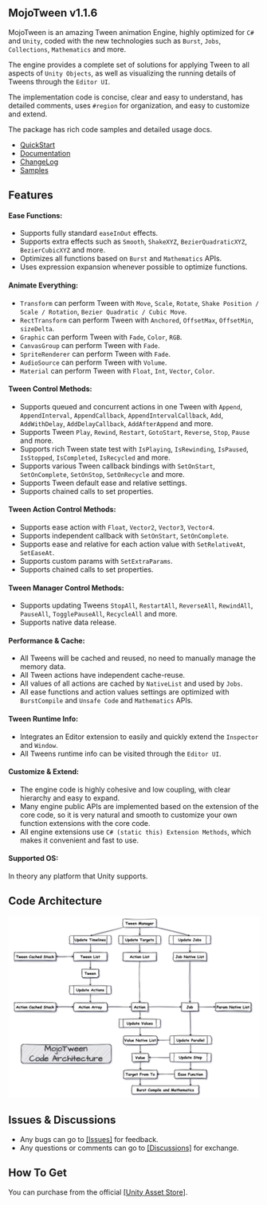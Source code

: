 ## MojoTween v1.1.6

MojoTween is an amazing Tween animation Engine, highly optimized for `C#` and `Unity`, coded with the new technologies such as `Burst`, `Jobs`, `Collections`, `Mathematics` and more.

The engine provides a complete set of solutions for applying Tween to all aspects of `Unity Objects`, as well as visualizing the running details of Tweens through the `Editor UI`.

The implementation code is concise, clear and easy to understand, has detailed comments, uses `#region` for organization, and easy to customize and extend.

The package has rich code samples and detailed usage docs.

 * [QuickStart](./Documentation/QuickStart-en.md)
 * [Documentation](./Documentation/Documentation-en.md)
 * [ChangeLog](./Documentation/ChangeLog-en.md)
 * [Samples](./Samples)

## Features

#### Ease Functions:

* Supports fully standard `easeInOut` effects.
* Supports extra effects such as `Smooth`, `ShakeXYZ`, `BezierQuadraticXYZ`, `BezierCubicXYZ` and more.
* Optimizes all functions based on `Burst` and `Mathematics` APIs.
* Uses expression expansion whenever possible to optimize functions.

#### Animate Everything:

* `Transform` can perform Tween with `Move`, `Scale`, `Rotate`, `Shake Position / Scale / Rotation`, `Bezier Quadratic / Cubic Move`.
* `RectTransform` can perform Tween with `Anchored`, `OffsetMax`, `OffsetMin`, `sizeDelta`.
* `Graphic` can perform Tween with `Fade`, `Color`, `RGB`.
* `CanvasGroup` can perform Tween with `Fade`.
* `SpriteRenderer` can perform Tween with `Fade`.
* `AudioSource` can perform Tween with `Volume`.
* `Material` can perform Tween with `Float`, `Int`, `Vector`, `Color`.

#### Tween Control Methods:

* Supports queued and concurrent actions in one Tween with `Append`, `AppendInterval`, `AppendCallback`, `AppendIntervalCallback`, `Add`, `AddWithDelay`, `AddDelayCallback`, `AddAfterAppend` and more.
* Supports Tween `Play`, `Rewind`, `Restart`, `GotoStart`, `Reverse`, `Stop`, `Pause` and more.
* Supports rich Tween state test with `IsPlaying`, `IsRewinding`, `IsPaused`, `IsStopped`, `IsCompleted`, `IsRecycled` and more.
* Supports various Tween callback bindings with `SetOnStart`, `SetOnComplete`, `SetOnStop`, `SetOnRecycle` and more.
* Supports Tween default ease and relative settings.
* Supports chained calls to set properties.

#### Tween Action Control Methods:

* Supports ease action with `Float`, `Vector2`, `Vector3`, `Vector4`.
* Supports independent callback with `SetOnStart`, `SetOnComplete`.
* Supports ease and relative for each action value with `SetRelativeAt`, `SetEaseAt`.
* Supports custom params with `SetExtraParams`.
* Supports chained calls to set properties.

#### Tween Manager Control Methods:

* Supports updating Tweens `StopAll`, `RestartAll`, `ReverseAll`, `RewindAll`, `PauseAll`, `TogglePauseAll`, `RecycleAll` and more.
* Supports native data release.

#### Performance & Cache:

* All Tweens will be cached and reused, no need to manually manage the memory data.
* All Tween actions have independent cache-reuse.
* All values of all actions are cached by `NativeList` and used by `Jobs`.
* All ease functions and action values settings are optimized with `BurstCompile` and `Unsafe Code` and `Mathematics` APIs.

#### Tween Runtime Info:

* Integrates an Editor extension to easily and quickly extend the `Inspector` and `Window`.
* All Tweens runtime info can be visited through the `Editor UI`.

#### Customize & Extend:

* The engine code is highly cohesive and low coupling, with clear hierarchy and easy to expand.
* Many engine public APIs are implemented based on the extension of the core code, so it is very natural and smooth to customize your own function extensions with the core code.
* All engine extensions use `C# (static this) Extension Methods`, which makes it convenient and fast to use.

#### Supported OS:

In theory any platform that Unity supports.

## Code Architecture

![MojoTween Code Architecture](./Documentation/CodeArchitecture.png "MojoTween Code Architecture")

## Issues & Discussions

* Any bugs can go to [[Issues]](https://github.com/scottcgi/MojoTween/issues) for feedback.
* Any questions or comments can go to [[Discussions]](https://github.com/scottcgi/MojoTween/discussions) for exchange.


## How To Get

You can purchase from the official [[Unity Asset Store]](
https://assetstore.unity.com/packages/tools/animation/mojotween-241189).

